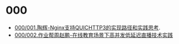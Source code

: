 # 000

- [000/001.陶辉-Nginx支持QUICHTTP3的实现路径和实践思考](https://github.com/wangyonghong/pdf1/blob/master/000/陶辉-Nginx支持QUICHTTP3的实现路径和实践思考.pdf).
- [000/002.作业帮周赵鹏-在线教育场景下高并发低延迟直播技术实践](https://github.com/wangyonghong/pdf1/blob/master/000/作业帮周赵鹏-在线教育场景下高并发低延迟直播技术实践.pdf)
